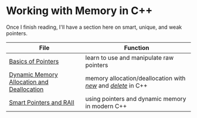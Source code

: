 # Working with Memory in C++
Once I finish reading, I'll have a section here on smart, unique, and weak pointers.

| File | Function |
| ---- | -------- |
| [Basics of Pointers](https://github.com/EthanC2/Notes-and-Writeups/blob/main/C%2B%2B/Data%20and%20Data%20Types/Pointers.md) | learn to use and manipulate raw pointers |
| [Dynamic Memory Allocation and Deallocation](https://github.com/EthanC2/Notes-and-Writeups/blob/main/C++/Memory%20Management/Dynamic%20Memory%20Allocation%20and%20Deallocation.md) | memory allocation/deallocation with [_new_](https://www.geeksforgeeks.org/new-and-delete-operators-in-cpp-for-dynamic-memory/) and [_delete_](https://www.geeksforgeeks.org/new-and-delete-operators-in-cpp-for-dynamic-memory/) in C++ | 
| [Smart Pointers and RAII]() | using pointers and dynamic memory in modern C++ |

